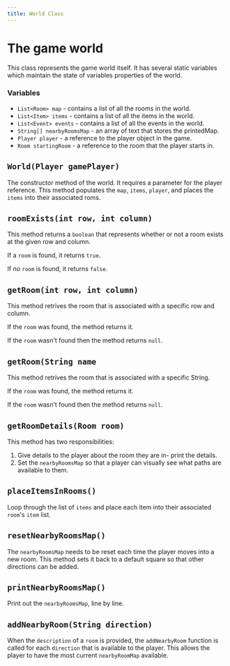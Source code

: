 ```yaml
---
title: World Class
---
```


The game world
====

This class represents the game world itself. 
It has several static variables which maintain the state of variables properties of the world.

### Variables
- `List<Room> map` - contains a list of all the rooms in the world.
- `List<Item> items` - contains a list of all the items in the world.
- `List<Event> events` - contains a list of all the events in the world.
- `String[] nearbyRoomsMap` - an array of text that stores the printedMap.
- `Player player` - a reference to the player object in the game.
- `Room startingRoom` - a reference to the room that the player starts in.

## `World(Player gamePlayer)`
The constructor method of the world. It requires a parameter for the player reference. 
This method populates the `map`, `items`, `player`, and places the `items` into their associated roms.

## `roomExists(int row, int column)`
This method returns a `boolean` that represents whether or not a room exists at the given row and column.

If a `room` is found, it returns `true`.

If no `room` is found, it returns `false`.

## `getRoom(int row, int column)`
This method retrives the room that is associated with a specific row and column. 

If the `room` was found, the method returns it.

If the `room` wasn't found then the method returns `null`.

## `getRoom(String name`
This method retrives the room that is associated with a specific String. 

If the `room` was found, the method returns it.

If the `room` wasn't found then the method returns `null`.

## `getRoomDetails(Room room)`
This method has two responsibilities:
1. Give details to the player about the room they are in- print the details.
2. Set the `nearbyRoomsMap` so that a player can visually see what paths are available to them.

## `placeItemsInRooms()`
Loop through the list of `items` and place each item into their associated `room`'s `item` list.

## `resetNearbyRoomsMap()`
The `nearbyRoomsMap` needs to be reset each time the player moves into a new room. 
This method sets it back to a default square so that other directions can be added.

## `printNearbyRoomsMap()`
Print out the `nearbyRoomsMap`, line by line.

## `addNearbyRoom(String direction)`
When the `description` of a `room` is provided, the `addNearbyRoom` function is called for each `direction` that is available to the player. 
This allows the player to have the most current `nearbyRoomMap` available.